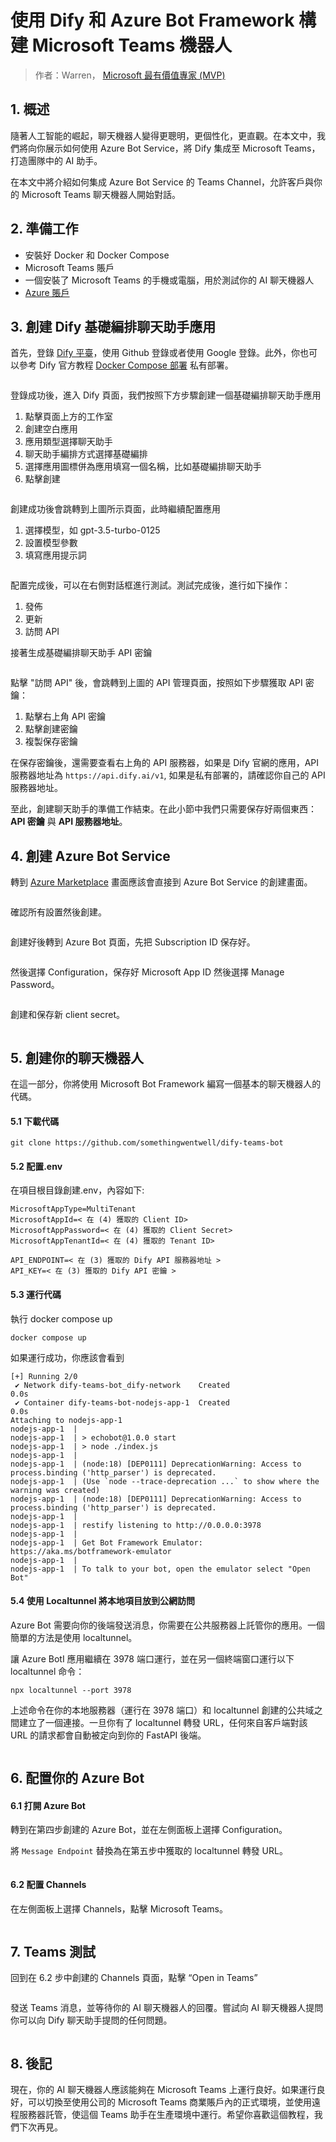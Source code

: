 # 使用 Dify 和 Azure Bot Framework 構建 Microsoft Teams 機器人

> 作者：Warren， [Microsoft 最有價值專家 (MVP)](https://mvp.microsoft.com/en-US/mvp/profile/476f41d3-6bd1-ea11-a812-000d3a8dfe0d)

## 1. 概述

隨著人工智能的崛起，聊天機器人變得更聰明，更個性化，更直觀。在本文中，我們將向你展示如何使用 Azure Bot Service，將 Dify 集成至 Microsoft Teams，打造團隊中的 AI 助手。

在本文中將介紹如何集成 Azure Bot Service 的 Teams Channel，允許客戶與你的 Microsoft Teams 聊天機器人開始對話。

## 2. 準備工作

* 安裝好 Docker 和 Docker Compose
* Microsoft Teams 賬戶
* 一個安裝了 Microsoft Teams 的手機或電腦，用於測試你的 AI 聊天機器人
* [Azure 賬戶](https://azure.microsoft.com/en-us/free)

## 3. 創建 Dify 基礎編排聊天助手應用

首先，登錄 [Dify 平臺](https://cloud.dify.ai/signin)，使用 Github 登錄或者使用 Google 登錄。此外，你也可以參考 Dify 官方教程 [Docker Compose 部署](https://docs.dify.ai/v/zh-hans/getting-started/install-self-hosted/docker-compose) 私有部署。

<figure><img src="../../.gitbook/assets/create-basic-chatbot.jpg" alt=""><figcaption></figcaption></figure>

登錄成功後，進入 Dify 頁面，我們按照下方步驟創建一個基礎編排聊天助手應用

1. 點擊頁面上方的工作室
2. 創建空白應用
3. 應用類型選擇聊天助手
4. 聊天助手編排方式選擇基礎編排
5. 選擇應用圖標併為應用填寫一個名稱，比如基礎編排聊天助手
6. 點擊創建

<figure><img src="../../.gitbook/assets/config-basic-chatbot.jpg" alt=""><figcaption></figcaption></figure>

創建成功後會跳轉到上圖所示頁面，此時繼續配置應用

1. 選擇模型，如 gpt-3.5-turbo-0125
2. 設置模型參數
3. 填寫應用提示詞

<figure><img src="../../.gitbook/assets/publish-basic-chatbot.jpg" alt=""><figcaption></figcaption></figure>

配置完成後，可以在右側對話框進行測試。測試完成後，進行如下操作：

1. 發佈
2. 更新
3. 訪問 API

接著生成基礎編排聊天助手 API 密鑰

<figure><img src="../../.gitbook/assets/create-basic-chatbot-apikey.jpg" alt=""><figcaption></figcaption></figure>

點擊 "訪問 API" 後，會跳轉到上圖的 API 管理頁面，按照如下步驟獲取 API 密鑰：

1. 點擊右上角 API 密鑰
2. 點擊創建密鑰
3. 複製保存密鑰

在保存密鑰後，還需要查看右上角的 API 服務器，如果是 Dify 官網的應用，API 服務器地址為 `https://api.dify.ai/v1`, 如果是私有部署的，請確認你自己的 API 服務器地址。

至此，創建聊天助手的準備工作結束。在此小節中我們只需要保存好兩個東西：**API 密鑰** 與 **API 服務器地址**。

## 4. 創建 Azure Bot Service

轉到 [Azure Marketplace](https://portal.azure.com/#view/Microsoft\_Azure\_Marketplace/GalleryItemDetailsBladeNopdl/id/Microsoft.AzureBot/selectionMode\~/false/resourceGroupId//resourceGroupLocation//dontDiscardJourney\~/false/selectedMenuId/home/launchingContext\~/%7B%22galleryItemId%22%3A%22Microsoft.AzureBot%22%2C%22source%22%3A%5B%22GalleryFeaturedMenuItemPart%22%2C%22VirtualizedTileDetails%22%5D%2C%22menuItemId%22%3A%22home%22%2C%22subMenuItemId%22%3A%22Search%20results%22%2C%22telemetryId%22%3A%22a09b3b54-129b-475f-bd39-d7285a272043%22%7D/searchTelemetryId/258b225f-e7d5-4744-bfe4-69fa701d9d5a) 畫面應該會直接到 Azure Bot Service 的創建畫面。

<figure><img src="../../.gitbook/assets/azure1.png" alt=""><figcaption></figcaption></figure>

確認所有設置然後創建。

<figure><img src="../../.gitbook/assets/azure2.png" alt=""><figcaption></figcaption></figure>

創建好後轉到 Azure Bot 頁面，先把 Subscription ID 保存好。

<figure><img src="../../.gitbook/assets/azure3.png" alt=""><figcaption></figcaption></figure>

然後選擇 Configuration，保存好 Microsoft App ID 然後選擇 Manage Password。

<figure><img src="../../.gitbook/assets/azure4.png" alt=""><figcaption></figcaption></figure>

創建和保存新 client secret。

<figure><img src="../../.gitbook/assets/azure5.png" alt=""><figcaption></figcaption></figure>

## 5. 創建你的聊天機器人

在這一部分，你將使用 Microsoft Bot Framework 編寫一個基本的聊天機器人的代碼。

#### 5.1 下載代碼

```
git clone https://github.com/somethingwentwell/dify-teams-bot
```

#### 5.2 配置.env

在項目根目錄創建.env，內容如下:

```
MicrosoftAppType=MultiTenant
MicrosoftAppId=< 在 (4) 獲取的 Client ID>
MicrosoftAppPassword=< 在 (4) 獲取的 Client Secret>
MicrosoftAppTenantId=< 在 (4) 獲取的 Tenant ID>

API_ENDPOINT=< 在 (3) 獲取的 Dify API 服務器地址 >
API_KEY=< 在 (3) 獲取的 Dify API 密鑰 >
```

#### 5.3 運行代碼

執行 docker compose up

```
docker compose up
```

如果運行成功，你應該會看到

```
[+] Running 2/0
 ✔ Network dify-teams-bot_dify-network    Created                     0.0s 
 ✔ Container dify-teams-bot-nodejs-app-1  Created                     0.0s 
Attaching to nodejs-app-1
nodejs-app-1  | 
nodejs-app-1  | > echobot@1.0.0 start
nodejs-app-1  | > node ./index.js
nodejs-app-1  | 
nodejs-app-1  | (node:18) [DEP0111] DeprecationWarning: Access to process.binding ('http_parser') is deprecated.
nodejs-app-1  | (Use `node --trace-deprecation ...` to show where the warning was created)
nodejs-app-1  | (node:18) [DEP0111] DeprecationWarning: Access to process.binding ('http_parser') is deprecated.
nodejs-app-1  | 
nodejs-app-1  | restify listening to http://0.0.0.0:3978
nodejs-app-1  | 
nodejs-app-1  | Get Bot Framework Emulator: https://aka.ms/botframework-emulator
nodejs-app-1  | 
nodejs-app-1  | To talk to your bot, open the emulator select "Open Bot"
```

#### 5.4 使用 Localtunnel 將本地項目放到公網訪問

Azure Bot 需要向你的後端發送消息，你需要在公共服務器上託管你的應用。一個簡單的方法是使用 localtunnel。

讓 Azure BotI 應用繼續在 3978 端口運行，並在另一個終端窗口運行以下 localtunnel 命令：

```
npx localtunnel --port 3978
```

上述命令在你的本地服務器（運行在 3978 端口）和 localtunnel 創建的公共域之間建立了一個連接。一旦你有了 localtunnel 轉發 URL，任何來自客戶端對該 URL 的請求都會自動被定向到你的 FastAPI 後端。

<figure><img src="../../.gitbook/assets/lt1 (1).png" alt=""><figcaption></figcaption></figure>

## 6. 配置你的 Azure Bot

#### 6.1 打開 Azure Bot

轉到在第四步創建的 Azure Bot，並在左側面板上選擇 Configuration。

將 `Message Endpoint` 替換為在第五步中獲取的 localtunnel 轉發 URL。

<figure><img src="../../.gitbook/assets/azure6.png" alt=""><figcaption></figcaption></figure>

#### 6.2 配置 Channels

在左側面板上選擇 Channels，點擊 Microsoft Teams。

<figure><img src="../../.gitbook/assets/azure7.png" alt=""><figcaption></figcaption></figure>

## 7. Teams 測試

回到在 6.2 步中創建的 Channels 頁面，點擊 “Open in Teams”

<figure><img src="../../.gitbook/assets/azure8.png" alt=""><figcaption></figcaption></figure>

發送 Teams 消息，並等待你的 AI 聊天機器人的回覆。嘗試向 AI 聊天機器人提問你可以向 Dify 聊天助手提問的任何問題。

<figure><img src="../../.gitbook/assets/teams1.png" alt=""><figcaption></figcaption></figure>

## 8. 後記

現在，你的 AI 聊天機器人應該能夠在 Microsoft Teams 上運行良好。如果運行良好，可以切換至使用公司的 Microsoft Teams 商業賬戶內的正式環境，並使用遠程服務器託管，使這個 Teams 助手在生產環境中運行。希望你喜歡這個教程，我們下次再見。
